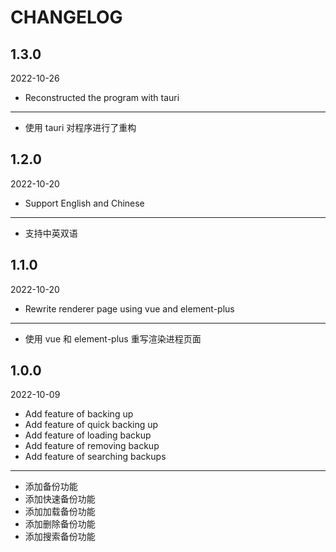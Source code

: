 # CHANGELOG

## 1.3.0

2022-10-26

- Reconstructed the program with tauri

---

- 使用 tauri 对程序进行了重构

## 1.2.0

2022-10-20

- Support English and Chinese

---

- 支持中英双语

## 1.1.0

2022-10-20

- Rewrite renderer page using vue and element-plus

---

- 使用 vue 和 element-plus 重写渲染进程页面

## 1.0.0

2022-10-09

- Add feature of backing up
- Add feature of quick backing up
- Add feature of loading backup
- Add feature of removing backup
- Add feature of searching backups

---

- 添加备份功能
- 添加快速备份功能
- 添加加载备份功能
- 添加删除备份功能
- 添加搜索备份功能
